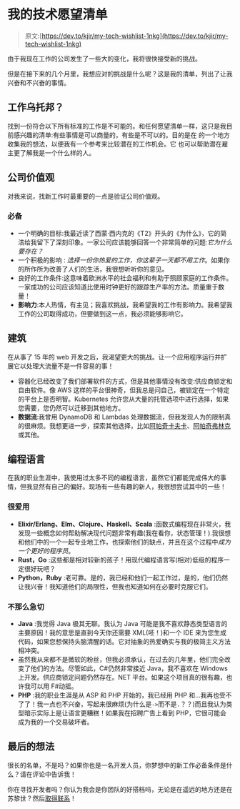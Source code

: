 # 我的技术愿望清单

> 原文:[https://dev.to/kjir/my-tech-wishlist-1nkg](https://dev.to/kjir/my-tech-wishlist-1nkg)

由于我现在工作的公司发生了一些大的变化，我将很快接受新的挑战。

但是在接下来的几个月里，我想应对的挑战是什么呢？这是我的清单，列出了让我兴奋和不兴奋的事情。

## 工作乌托邦？

找到一份符合以下所有标准的工作是不可能的。和任何愿望清单一样，这只是我目前感兴趣的清单:有些事情是可以商量的，有些是不可以的。目的是在
的一个地方收集我的想法，以便我有一个参考来比较潜在的工作机会。它
也可以帮助潜在雇主更了解我是一个什么样的人。

## 公司价值观

对我来说，找新工作时最重要的一点是验证公司价值观。

### 必备

*   一个明确的目标:我最近读了西蒙·西内克的《T2》开头的《为什么》，它的简洁给我留下了深刻印象。一家公司应该能够回答一个非常简单的问题:*它为什么要存在？*
*   一个积极的影响 : *选择一份你热爱的工作，你这辈子一天都不用工作*。如果你的所作所为改善了人们的生活，我很想听听你的意见。
*   良好的工作条件:这意味着欧洲水平的社会福利和有助于照顾家庭的工作条件。一家成功的公司应该知道比使用时钟更好的跟踪生产率的方法。质量重于数量！
*   **影响力**:本人热情，有主见；我喜欢挑战，我希望我的工作有影响力。我希望我工作的公司取得成功，但要做到这一点，我必须能够影响它。

## 建筑

在从事了 15 年的 web 开发之后，我渴望更大的挑战。让一个应用程序运行并扩展它以处理大流量不是一件容易的事！

*   容器化已经改变了我们部署软件的方式，但是其他事情没有改变:供应商锁定和自由软件。像 AWS 这样的平台很神奇，但我总是问自己，被锁定在一个特定的平台上是否明智。Kubernetes 允许您从大量的托管选项中进行选择，如果您需要，您仍然可以迁移到其他地方。
*   **数据流**:我曾用 DynamoDB 和 Lambdas 处理数据流，但我发现人为的限制真的很麻烦。我想更进一步，探索其他选择，比如[阿帕奇卡夫卡](https://kafka.apache.org/)、[阿帕奇弗林克](https://flink.apache.org/)或其他。

## 编程语言

在我的职业生涯中，我使用过太多不同的编程语言，虽然它们都能完成伟大的事情，但我显然有自己的偏好。现场有一些有趣的新人，我很想尝试其中的一些！

### 很爱用

*   **Elixir/Erlang、Elm、Clojure、Haskell、Scala** :函数式编程现在非常火，我发现一些概念如何帮助解决现代问题非常有趣(我在看你，状态管理！).我很想和他们中的一个一起专业地工作，也探索他们的缺点，并且在这个过程中*成为一个更好的程序员*。
*   **Rust，Go** :这些都是相对较新的孩子！用现代编程语言写(相对)低级的程序一定很好玩吧？
*   **Python，Ruby** :老可靠。是的，我已经和他们一起工作过，是的，他们仍然让我兴奋！我知道他们的局限性，但我也知道如何在必要时克服它们。

### 不那么急切

*   **Java** :我觉得 Java 极其无聊。我认为 Java 可能是我不喜欢静态类型语言的主要原因！我的意思是直到今天你还需要 XML(呸！)和一个 IDE 来为您生成代码，如果您想保持头脑清醒的话。它对抽象的热爱确实与我的极简主义方法相冲突。
*   虽然我从来都不是微软的粉丝，但我必须承认，在过去的几年里，他们完全改变了他们的方法。尽管如此，C#仍然非常接近 Java，我不喜欢在 Windows 上开发。供应商锁定问题仍然存在。NET 平台。如果这个项目真的很有趣，也许我可以用 F#动摇。
*   **PHP** :我的职业生涯是从 ASP 和 PHP 开始的，我已经用 PHP 和...我再也受不了了！我一点也不兴奋，写起来很麻烦(为什么是`->`而不是`.`？？)而且我认为类型暗示实际上是让语言更糟糕！如果我在招聘广告上看到 PHP，它很可能会成为我的一个交易破坏者。

## 最后的想法

很长的名单，不是吗？如果你也是一名开发人员，你梦想中的新工作必备条件是什么？请在评论中告诉我！

你在寻找开发者吗？你认为我会是你团队的好搭档吗，无论是在遥远的地方还是在苏黎世？然后[取得联系](//mailto:stephane.bisinger@protonmail.com)！